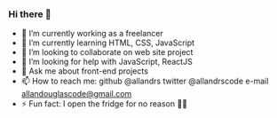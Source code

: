 ### Hi there 👋


- 🔭 I’m currently working as a freelancer
- 🌱 I’m currently learning HTML, CSS, JavaScript
- 👯 I’m looking to collaborate on web site project
- 🤔 I’m looking for help with JavaScript, ReactJS
- 💬 Ask me about front-end projects
- 📫 How to reach me: github @allandrs twitter @allandrscode e-mail allandouglascode@gmail.com
- ⚡ Fun fact: I open the fridge for no reason 🤷‍♂️

